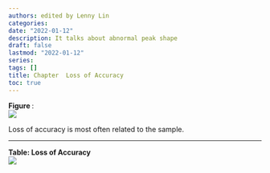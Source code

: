 ```yaml
---
authors: edited by Lenny Lin
categories: 
date: "2022-01-12"
description: It talks about abnormal peak shape
draft: false
lastmod: "2022-01-12"
series: 
tags: []
title: Chapter  Loss of Accuracy
toc: true
---
```


<figcaption><b>Figure </b>: </figcaption>
<img src = "/docs/images/"/>



<!--more-->

Loss of accuracy is most often related to the sample.  

***
<figcaption><b>Table: Loss of Accuracy</b></figcaption>
<img src = "/docs/images/Screenshot 2022-01-12 222127.png"/>
